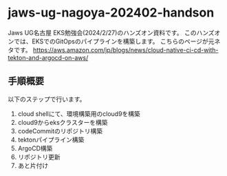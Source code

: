 # jaws-ug-nagoya-202402-handson
Jaws UG名古屋 EKS勉強会(2024/2/27)のハンズオン資料です。
このハンズオンでは、EKSでのGitOpsのパイプラインを構築します。
こちらのページが元ネタです。
https://aws.amazon.com/jp/blogs/news/cloud-native-ci-cd-with-tekton-and-argocd-on-aws/

## 手順概要
以下のステップで行います。
1. cloud shellにて、環境構築用のcloud9を構築
2. cloud9からeksクラスターを構築
3. codeCommitのリポジトリ構築
4. tektonパイプライン構築
5. ArgoCD構築
6. リポジトリ更新
7. あと片付け
